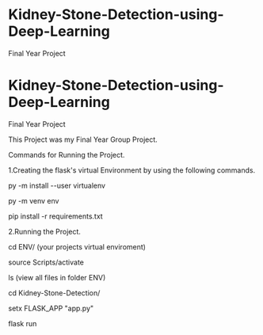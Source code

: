 # Kidney-Stone-Detection-using-Deep-Learning
Final Year Project 

# Kidney-Stone-Detection-using-Deep-Learning
Final Year Project 

This Project was my Final Year Group Project.

Commands for Running the Project.

1.Creating the flask's virtual Environment by using the following commands.

py -m install --user virtualenv

py -m venv env

pip install -r requirements.txt

2.Running the Project.

cd ENV/ (your projects virtual enviroment)

source Scripts/activate

ls (view all files in folder ENV)

cd Kidney-Stone-Detection/

setx FLASK_APP "app.py"

flask run


